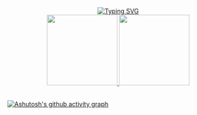 <div align="center">
<a href="https://git.io/typing-svg"><img src="https://readme-typing-svg.demolab.com?font=Fira+Code&size=30&pause=1000&color=02A0D7&background=FFFFFF00&center=true&vCenter=true&multiline=true&width=600&height=200&lines=Hi%2C+i'm+Alessandro+%F0%9F%98%8E;I+have+eighteen+years+old%F0%9F%A5%B3;i'm+front-end+developer%E2%98%95" alt="Typing SVG" /></a>
</div>

<div align="center">

  <a href="https://github.com/rafaballerini">

  <img height="160em" src="https://github-readme-stats.vercel.app/api?username=CarlosAlessandro0004&show_icons=true&theme=github_dark&include_all_commits=true&count_private=true"/>

  <img height="160em" src="https://github-readme-stats.vercel.app/api/top-langs/?username=CarlosAlessandro0004&layout=compact&langs_count=7&theme=github_dark"/>
</div>
  <br>
  
  [![Ashutosh's github activity graph](https://activity-graph.herokuapp.com/graph?username=CarlosAlessandro0004&bg_color=050505&color=00fbff&line=00ffee&point=00ffaa&area=true&hide_border=true)](https://github.com/ashutosh00710/github-readme-activity-graph)

